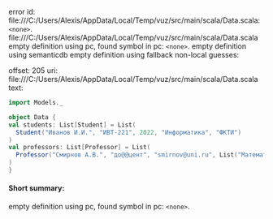 error id: file:///C:/Users/Alexis/AppData/Local/Temp/vuz/src/main/scala/Data.scala:`<none>`.
file:///C:/Users/Alexis/AppData/Local/Temp/vuz/src/main/scala/Data.scala
empty definition using pc, found symbol in pc: `<none>`.
empty definition using semanticdb
empty definition using fallback
non-local guesses:

offset: 205
uri: file:///C:/Users/Alexis/AppData/Local/Temp/vuz/src/main/scala/Data.scala
text:
```scala
import Models._

object Data {
val students: List[Student] = List(
  Student("Иванов И.И.", "ИВТ-221", 2022, "Информатика", "ФКТИ")
)
val professors: List[Professor] = List(
  Professor("Смирнов А.В.", "до@@цент", "smirnov@uni.ru", List("Математика"), "ФКТИ")
)
}
```


#### Short summary: 

empty definition using pc, found symbol in pc: `<none>`.
